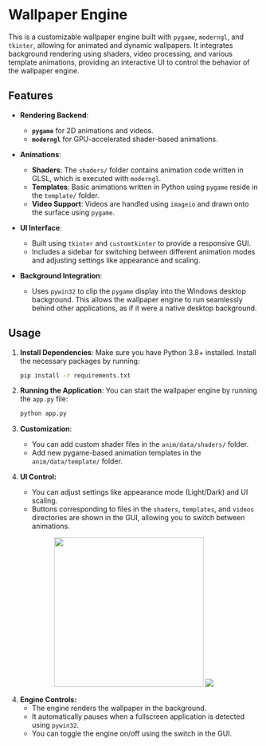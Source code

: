 # Wallpaper Engine

This is a customizable wallpaper engine built with `pygame`, `moderngl`, and `tkinter`, allowing for animated and dynamic wallpapers. It integrates background rendering using shaders, video processing, and various template animations, providing an interactive UI to control the behavior of the wallpaper engine.

## Features

- **Rendering Backend**: 
  - **`pygame`** for 2D animations and videos.
  - **`moderngl`** for GPU-accelerated shader-based animations.
  
- **Animations**:
  - **Shaders**: The `shaders/` folder contains animation code written in GLSL, which is executed with `moderngl`.
  - **Templates**: Basic animations written in Python using `pygame` reside in the `template/` folder.
  - **Video Support**: Videos are handled using `imageio` and drawn onto the surface using `pygame`.
  
- **UI Interface**: 
  - Built using `tkinter` and `customtkinter` to provide a responsive GUI.
  - Includes a sidebar for switching between different animation modes and adjusting settings like appearance and scaling.

- **Background Integration**:
  - Uses `pywin32` to clip the `pygame` display into the Windows desktop background. This allows the wallpaper engine to run seamlessly behind other applications, as if it were a native desktop background.

## Usage

1. **Install Dependencies**:
   Make sure you have Python 3.8+ installed. Install the necessary packages by running:

   ```bash
   pip install -r requirements.txt
   ```

2. **Running the Application**:
   You can start the wallpaper engine by running the `app.py` file:

   ```bash
   python app.py
   ```

3. **Customization**:
   - You can add custom shader files in the `anim/data/shaders/` folder.
   - Add new pygame-based animation templates in the `anim/data/template/` folder.
   <!-- - Add video files to `anim/data/videos/` for video wallpapers. -->

3. **UI Control:**
   - You can adjust settings like appearance mode (Light/Dark) and UI scaling.
   - Buttons corresponding to files in the `shaders`, `templates`, and `videos` directories are shown in the GUI, allowing you to switch between animations.
<p align="center">
  <img src="https://github.com/user-attachments/assets/822281d7-1293-414f-8210-d9e1a910bb23" width="300"/>
  <img src="https://github.com/user-attachments/assets/c6b6566b-16e7-4835-b356-fb32fce8b553" />
</p>

4. **Engine Controls:**
   - The engine renders the wallpaper in the background.
   - It automatically pauses when a fullscreen application is detected using `pywin32`.
   - You can toggle the engine on/off using the switch in the GUI.

